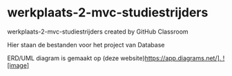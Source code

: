 # werkplaats-2-mvc-studiestrijders
werkplaats-2-mvc-studiestrijders created by GitHub Classroom

Hier staan de bestanden voor het project van Database

ERD/UML diagram is gemaakt op (deze website)[https://app.diagrams.net/].
![image]](https://cdn.discordapp.com/attachments/583019820707086336/1047605642711531620/image.png "instructies")